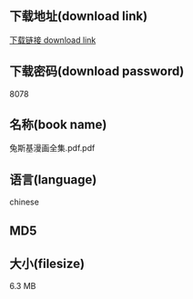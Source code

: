 ## 下载地址(download link)
[下载链接 download link](https://voluble-croquembouche-d321dc.netlify.app/?s=%E5%85%94%E6%96%AF%E5%9F%BA%E6%BC%AB%E7%94%BB%E5%85%A8%E9%9B%86.pdf)

## 下载密码(download password)
8078

## 名称(book name)
兔斯基漫画全集.pdf.pdf

## 语言(language)
chinese

## MD5


## 大小(filesize)
6.3 MB
